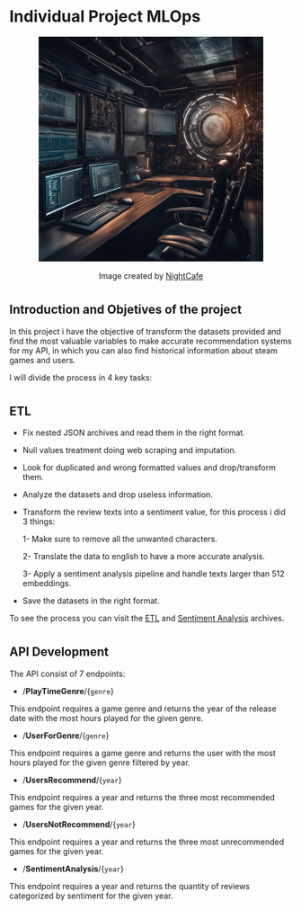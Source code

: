 # <h1> **Individual Project MLOps** </h1>
<p align="center">
<img src="./_src/mlops_ia.jpg"  height=400 width=400>
</p>
  
<p align="center"> Image created by <a href="https://creator.nightcafe.studio/">NightCafe</a> </p>
 
# <h2> **Introduction and Objetives of the project** </h2>

In this project i have the objective of transform the datasets provided and find the most valuable variables to make accurate recommendation systems for my API, in which you can also find historical information about steam games and users.

I will divide the process in 4 key tasks:

# <h2> **ETL** </h2>
- Fix nested JSON archives and read them in the right format.
- Null values treatment doing web scraping and imputation.
- Look for duplicated and wrong formatted values and drop/transform them.
- Analyze the datasets and drop useless information.
- Transform the review texts into a sentiment value, for this process i did 3 things:
 
    1- Make sure to remove all the unwanted characters.
  
    2- Translate the data to english to have a more accurate analysis.
  
    3- Apply a sentiment analysis pipeline and handle texts larger than 512 embeddings.
  
- Save the datasets in the right format.
  
To see the process you can visit the [ETL](https://github.com/motm-1/PI_MLOps/blob/main/etl.py) and [Sentiment Analysis](https://github.com/motm-1/PI_MLOps/blob/main/sentiment_analysis.py) archives.

# <h2> **API Development** </h2>
The API consist of 7 endpoints:

- /**PlayTimeGenre**/{`genre`}

This endpoint requires a game genre and returns the year of the release date with the most hours played for the given genre.

- /**UserForGenre**/{`genre`}

This endpoint requires a game genre and returns the user with the most hours played for the given genre filtered by year.

- /**UsersRecommend**/{`year`}

This endpoint requires a year and returns the three most recommended games for the given year.

- /**UsersNotRecommend**/{`year`}

This endpoint requires a year and returns the three most unrecommended games for the given year.

- /**SentimentAnalysis**/{`year`}

This endpoint requires a year and returns the quantity of reviews categorized by sentiment for the given year.
